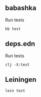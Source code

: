 

## babashka

Run tests

```
bb test
```

## deps.edn

Run tests

```
clj -X:test
```

## Leiningen 

```
lein test
```